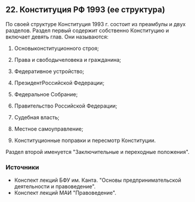 ## 22. Конституция РФ 1993 (ее структура)

По своей структуре Конституция 1993 г. состоит из преамбулы и двух разделов. Раздел первый содержит собственно Конституцию и включает девять глав. Они называются:

1) Основыконституционного строя;

2) Права и свободычеловека и гражданина;

3) Федеративное устройство;

4) ПрезидентРоссийской Федерации;

5) Федеральное Собрание;

6) Правительство Российской Федерации;

7) Судебная власть;

8) Местное самоуправление;

9) Конституционные поправки и пересмотр Конституции.

Раздел второй именуется "Заключительные и переходные положения".

### Источники

- Конспект лекций БФУ им. Канта. "Основы предпринимательской деятельности и правоведение".
- Конспект лекций МАИ "Правоведение".